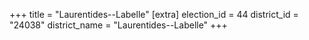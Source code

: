 +++
title = "Laurentides--Labelle"
[extra]
election_id = 44
district_id = "24038"
district_name = "Laurentides--Labelle"
+++
